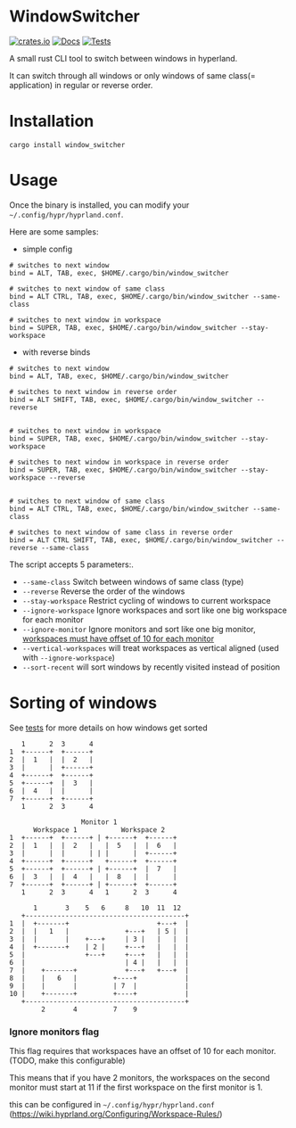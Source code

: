 # WindowSwitcher

[![crates.io](https://img.shields.io/crates/v/window_switcher.svg)](https://crates.io/crates/window_switcher)
[![Docs](https://docs.rs/built/badge.svg)](https://docs.rs/window_switcher)
[![Tests](https://github.com/H3rmt/WindowSwitcher/actions/workflows/rust.yml/badge.svg)](https://github.com/H3rmt/WindowSwitcher/actions/workflows/rust.yml)

A small rust CLI tool to switch between windows in hyperland.

It can switch through all windows or only windows of same class(= application) in regular or reverse order.


# Installation
`
cargo install window_switcher
`

# Usage
Once the binary is installed, you can modify your `~/.config/hypr/hyprland.conf`.

Here are some samples:

- simple config
```
# switches to next window
bind = ALT, TAB, exec, $HOME/.cargo/bin/window_switcher

# switches to next window of same class
bind = ALT CTRL, TAB, exec, $HOME/.cargo/bin/window_switcher --same-class

# switches to next window in workspace
bind = SUPER, TAB, exec, $HOME/.cargo/bin/window_switcher --stay-workspace
```

- with reverse binds
```
# switches to next window
bind = ALT, TAB, exec, $HOME/.cargo/bin/window_switcher

# switches to next window in reverse order
bind = ALT SHIFT, TAB, exec, $HOME/.cargo/bin/window_switcher --reverse


# switches to next window in workspace
bind = SUPER, TAB, exec, $HOME/.cargo/bin/window_switcher --stay-workspace

# switches to next window in workspace in reverse order
bind = SUPER, TAB, exec, $HOME/.cargo/bin/window_switcher --stay-workspace --reverse


# switches to next window of same class
bind = ALT CTRL, TAB, exec, $HOME/.cargo/bin/window_switcher --same-class

# switches to next window of same class in reverse order
bind = ALT CTRL SHIFT, TAB, exec, $HOME/.cargo/bin/window_switcher --reverse --same-class
```

The script accepts 5 parameters:.
- `--same-class` Switch between windows of same class (type)
- `--reverse` Reverse the order of the windows
- `--stay-workspace` Restrict cycling of windows to current workspace
- `--ignore-workspace` Ignore workspaces and sort like one big workspace for each monitor
- `--ignore-monitor` Ignore monitors and sort like one big monitor, [workspaces must have offset of 10 for each monitor ](#ignore-monitors-flag)
- `--vertical-workspaces` will treat workspaces as vertical aligned (used with `--ignore-workspace`)
- `--sort-recent` will sort windows by recently visited instead of position

# Sorting of windows
See [tests](/tests) for more details on how windows get sorted

```
   1      2  3      4
1  +------+  +------+
2  |  1   |  |  2   |
3  |      |  +------+
4  +------+  +------+
5  +------+  |  3   |
6  |  4   |  |      |
7  +------+  +------+
   1      2  3      4
```
```
                  Monitor 1
      Workspace 1           Workspace 2
1  +------+  +------+ | +------+  +------+
2  |  1   |  |  2   |   |  5   |  |  6   |
3  |      |  |      | | |      |  +------+
4  +------+  +------+   +------+  +------+
5  +------+  +------+ | +------+  |  7   |
6  |  3   |  |  4   |   |  8   |  |      |
7  +------+  +------+ | +------+  +------+
   1      2  3      4   1      2  3      4
```
```
      1       3    5   6     8   10  11  12
   +----------------------------------------+
1  |  +-------+                      +---+  |
2  |  |   1   |              +---+   | 5 |  |
3  |  |       |    +---+     | 3 |   |   |  |
4  |  +-------+    | 2 |     +---+   |   |  |
5  |               +---+     +---+   |   |  |
6  |                         | 4 |   |   |  |
7  |    +-------+            +---+   +---+  |
8  |    |   6   |         +----+            |
9  |    |       |         | 7  |            |
10 |    +-------+         +----+            |
   +----------------------------------------+
        2       4         7    9
```

### Ignore monitors flag
This flag requires that workspaces have an offset of 10 for each monitor. (TODO, make this configurable)

This means that if you have 2 monitors, the workspaces on the second monitor must start at 11 if the first workspace on the first monitor is 1.

this can be configured in `~/.config/hypr/hyprland.conf` (https://wiki.hyprland.org/Configuring/Workspace-Rules/)
